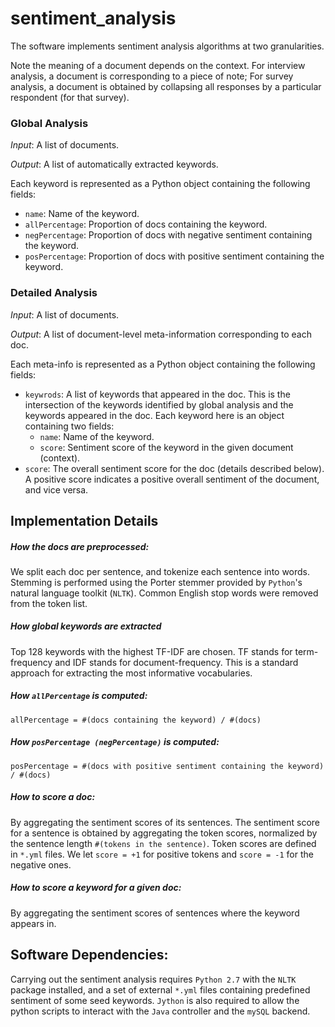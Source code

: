 # sentiment_analysis

The software implements sentiment analysis algorithms at two granularities. 

Note the meaning of a document depends on the context. 
For interview analysis, a document is corresponding to a piece of note;
For survey analysis, a document is obtained by collapsing all responses by a particular respondent (for that survey). 

### Global Analysis

*Input*: A list of documents.

*Output*: A list of automatically extracted keywords.

Each keyword is represented as a Python object containing the following fields:
* `name`: Name of the keyword.
* `allPercentage`: Proportion of docs containing the keyword.
* `negPercentage`: Proportion of docs with negative sentiment containing the keyword.
* `posPercentage`: Proportion of docs with positive sentiment containing the keyword.

### Detailed Analysis

*Input*: A list of documents.

*Output*: A list of document-level meta-information corresponding to each doc.

Each meta-info is represented as a Python object containing the following fields:
* `keywrods`: A list of keywords that appeared in the doc. This is the intersection of the keywords identified by global analysis and the keywords appeared in the doc. Each keyword here is an object containing two fields:
  - `name`: Name of the keyword.
  - `score`: Sentiment score of the keyword in the given document (context). 
* `score`: The overall sentiment score for the doc (details described below). A positive score indicates a positive overall sentiment of the document, and vice versa.

## Implementation Details

##### How the docs are preprocessed:
We split each doc per sentence, and tokenize each sentence into words. Stemming is performed using the Porter stemmer provided by `Python`'s natural language toolkit (`NLTK`). Common English stop words were removed from the token list.

##### How global keywords are extracted
Top 128 keywords with the highest TF-IDF are chosen. TF stands for term-frequency and IDF stands for document-frequency. This is a standard approach for extracting the most informative vocabularies. 

##### How `allPercentage` is computed:
```
allPercentage = #(docs containing the keyword) / #(docs)
```

##### How `posPercentage (negPercentage)` is computed:
```
posPercentage = #(docs with positive sentiment containing the keyword) / #(docs)
```

##### How to score a doc:
By aggregating the sentiment scores of its sentences. The sentiment score for a sentence is obtained by aggregating the token scores, normalized by the sentence length `#(tokens in the sentence)`. Token scores are defined in `*.yml` files. We let `score = +1` for positive tokens and `score = -1` for the negative ones. 

##### How to score a keyword for a given doc:
By aggregating the sentiment scores of sentences where the keyword appears in. 

## Software Dependencies:

Carrying out the sentiment analysis requires `Python 2.7` with the `NLTK` package installed, and a set of external `*.yml` files containing predefined sentiment of some seed keywords. `Jython` is also required to allow the python scripts to interact with the `Java` controller and the `mySQL` backend. 
